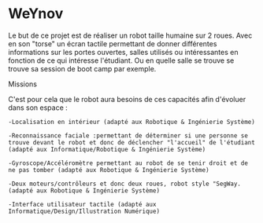 # WeYnov
Le but de ce projet est de réaliser un robot taille humaine sur 2 roues. Avec en son "torse" un écran tactile permettant de donner différentes informations sur les portes ouvertes, salles utilisés ou intéressantes en fonction de ce qui intéresse l'étudiant. Ou en quelle salle se trouve se trouve sa session de boot camp par exemple.



Missions

C'est pour cela que le robot aura besoins de ces capacités afin d'évoluer dans son espace :

    -Localisation en intérieur (adapté aux Robotique & Ingénierie Système)

    -Reconnaissance faciale :permettant de déterminer si une personne se trouve devant le robot et donc de déclencher "l'accueil" de l'étudiant (adapté aux Informatique/Robotique & Ingénierie Système)

    -Gyroscope/Accéléromètre permettant au robot de se tenir droit et de ne pas tomber (adapté aux Robotique & Ingénierie Système)

    -Deux moteurs/contrôleurs et donc deux roues, robot style "SegWay. (adapté aux Robotique & Ingénierie Système)

    -Interface utilisateur tactile (adapté aux Informatique/Design/Illustration Numérique)
